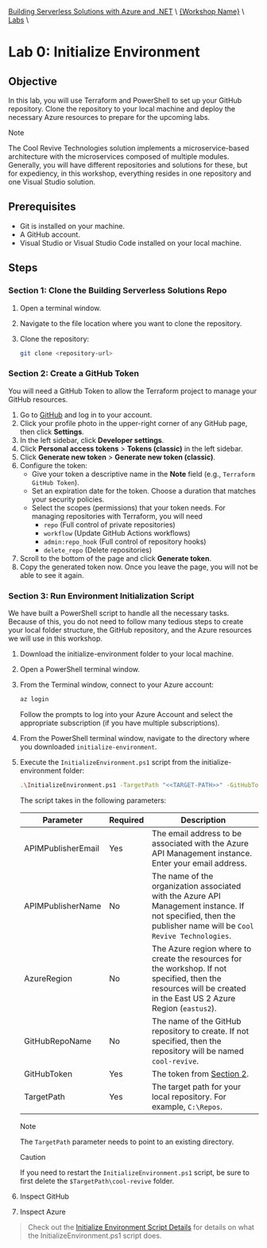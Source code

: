 [Building Serverless Solutions with Azure and .NET](https://github.com/TaleLearnCode/BuildingServerlessSolutions) \ [{Workshop Name}](..\README.md) \ [Labs](README.md) \

# Lab 0: Initialize Environment

## Objective

In this lab, you will use Terraform and PowerShell to set up your GitHub repository. Clone the repository to your local machine and deploy the necessary Azure resources to prepare for the upcoming labs.

> [!note]
>
> The Cool Revive Technologies solution implements a microservice-based architecture with the microservices composed of multiple modules. Generally, you will have different repositories and solutions for these, but for expediency, in this workshop, everything resides in one repository and one Visual Studio solution.

## Prerequisites

- Git is installed on your machine.
- A GitHub account.
- Visual Studio or Visual Studio Code installed on your local machine.

## Steps

### Section 1: Clone the Building Serverless Solutions Repo

1. Open a terminal window.

2. Navigate to the file location where you want to clone the repository.

3. Clone the repository:

   ```sh
   git clone <repository-url>
   ```

   

### Section 2: Create a GitHub Token

You will need a GitHub Token to allow the Terraform project to manage your GitHub resources.

1. Go to [GitHub](https://github.com) and log in to your account.
2. Click your profile photo in the upper-right corner of any GitHub page, then click **Settings**.
3. In the left sidebar, click **Developer settings**.
4. Click **Personal access tokens** > **Tokens (classic)** in the left sidebar.
5. Click **Generate new token** > **Generate new token (classic)**.
6. Configure the token:
   - Give your token a descriptive name in the **Note** field (e.g., `Terraform GitHub Token`).
   - Set an expiration date for the token. Choose a duration that matches your security policies.
   - Select the scopes (permissions) that your token needs. For managing repositories with Terraform, you will need
     - `repo` (Full control of private repositories)
     - `workflow` (Update GitHub Actions workflows)
     - `admin:repo_hook` (Full control of repository hooks)
     - `delete_repo` (Delete repositories)
7. Scroll to the bottom of the page and click **Generate token**.
8. Copy the generated token now. Once you leave the page, you will not be able to see it again.

### Section 3: Run Environment Initialization Script

We have built a PowerShell script to handle all the necessary tasks. Because of this, you do not need to follow many tedious steps to create your local folder structure, the GitHub repository, and the Azure resources we will use in this workshop.

1. Download the initialize-environment folder to your local machine.

2. Open a PowerShell terminal window.

3. From the Terminal window, connect to your Azure account:

   ```sh
   az login
   ```

   Follow the prompts to log into your Azure Account and select the appropriate subscription (if you have multiple subscriptions).

4. From the PowerShell terminal window, navigate to the directory where you downloaded `initialize-environment`.

5. Execute the `InitializeEnvironment.ps1` script from the initialize-environment folder:

   ```sh
   .\InitializeEnvironment.ps1 -TargetPath "<<TARGET-PATH>>" -GitHubToken "<<GITHUB_TOKEN>>" -APIMPublisherEmail "<<YOUR-EMAIL-ADDRESS>>"
   ```

   The script takes in the following parameters:

   | Parameter          | Required | Description                                                  |
   | ------------------ | -------- | ------------------------------------------------------------ |
   | APIMPublisherEmail | Yes      | The email address to be associated with the Azure API Management instance. Enter your email address. |
   | APIMPublisherName  | No       | The name of the organization associated with the Azure API Management instance. If not specified, then the publisher name will be `Cool Revive Technologies`. |
   | AzureRegion        | No       | The Azure region where to create the resources for the workshop. If not specified, then the resources will be created in the East US 2 Azure Region (`eastus2`). |
   | GitHubRepoName     | No       | The name of the GitHub repository to create. If not specified, then the repository will be named `cool-revive`. |
   | GitHubToken        | Yes      | The token from [Section 2](#section-2-create-a-github-token). |
   | TargetPath         | Yes      | The target path for your local repository. For example, `C:\Repos`. |

   > [!NOTE]
   >
   > The `TargetPath` parameter needs to point to an existing directory.

   > [!CAUTION]
   >
   > If you need to restart the `InitializeEnvironment.ps1` script, be sure to first delete the `$TargetPath\cool-revive` folder.

6. Inspect GitHub

7. Inspect Azure

> Check out the [Initialize Environment Script Details](initialize-environment-script-details.md) for details on what the InitializeEnvironment.ps1 script does.

